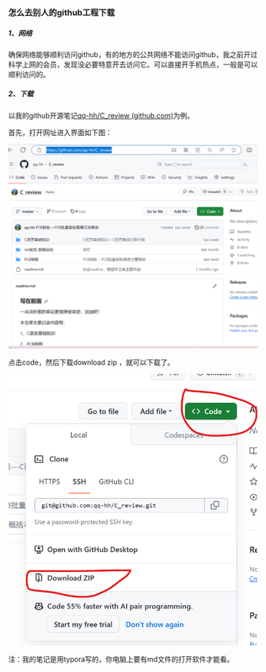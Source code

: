 ### 怎么去别人的github工程下载



##### 1、网络

确保网络能够顺利访问github，有的地方的公共网络不能访问github，我之前开过科学上网的会员，发现没必要特意开去访问它。可以直接开手机热点，一般是可以顺利访问的。

##### 2、下载

以我的github开源笔记[qq-hh/C_review (github.com)](https://github.com/qq-hh/C_review)为例。

首先，打开网址进入界面如下图：

![image-20231022091908689](文档中本地图片/image-20231022091908689.png)

点击code，然后下载download  zip ，就可以下载了。

![image-20231022091955673](文档中本地图片/image-20231022091955673.png)

注：我的笔记是用typora写的，你电脑上要有md文件的打开软件才能看。